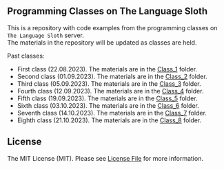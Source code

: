## Programming Classes on The Language Sloth

This is a repository with code examples from the programming classes on `The Language Sloth` server.  
The materials in the repository will be updated as classes are held.

Past classes:
- First class (22.08.2023). The materials are in the [Class_1](Class_1) folder.
- Second class (01.09.2023). The materials are in the [Class_2](Class_2) folder.
- Third class (05.09.2023). The materials are in the [Class_3](Class_3) folder.
- Fourth class (12.09.2023). The materials are in the [Class_4](Class_4) folder.
- Fifth class (19.09.2023). The materials are in the [Class_5](Class_5) folder.
- Sixth class (03.10.2023). The materials are in the [Class_6](Class_6) folder.
- Seventh class (14.10.2023). The materials are in the [Class_7](Class_7) folder.
- Eighth class (21.10.2023). The materials are in the [Class_8](Class_8) folder.


## License

The MIT License (MIT). Please see [License File](LICENSE.md) for more information.

